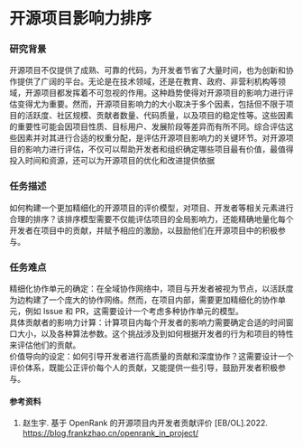 # 开源项目影响力排序

### 研究背景
开源项目不仅提供了成熟、可靠的代码，为开发者节省了大量时间，也为创新和协作提供了广阔的平台。无论是在技术领域，还是在教育、政府、非营利机构等领域，开源项目都发挥着不可忽视的作用。这种趋势使得对开源项目的影响力进行评估变得尤为重要。然而，开源项目影响力的大小取决于多个因素，包括但不限于项目的活跃度、社区规模、贡献者数量、代码质量，以及项目的稳定性等。这些因素的重要性可能会因项目性质、目标用户、发展阶段等差异而有所不同。综合评估这些因素并对其进行合适的权重分配，是评估开源项目影响力的关键环节。对开源项目的影响力进行评估，不仅可以帮助开发者和组织确定哪些项目最有价值，最值得投入时间和资源，还可以为开源项目的优化和改进提供依据

### 任务描述
如何构建一个更加精细化的开源项目的评价模型，对项目、开发者等相关元素进行合理的排序？该排序模型需要不仅能评估项目的全局影响力，还能精确地量化每个开发者在项目中的贡献，并赋予相应的激励，以鼓励他们在开源项目中的积极参与。

### 任务难点
精细化协作单元的确定：在全域协作网络中，项目与开发者被视为节点，以活跃度为边构建了一个庞大的协作网络。然而，在项目内部，需要更加精细化的协作单元，例如 Issue 和 PR，这需要设计一个考虑多种协作单元的模型。  
具体贡献者的影响力计算：计算项目内每个开发者的影响力需要确定合适的时间窗口大小，以及各种算法参数。这个挑战涉及到如何根据开发者的行为和项目的特性来评估他们的贡献。  
价值导向的设定：如何引导开发者进行高质量的贡献和深度协作？这需要设计一个评价体系，既能公正评价每个人的贡献，又能提供一些引导，鼓励开发者积极参与。

#### 参考资料
1. 赵生宇. 基于 OpenRank 的开源项目内开发者贡献评价 [EB/OL].2022. https://blog.frankzhao.cn/openrank_in_project/
